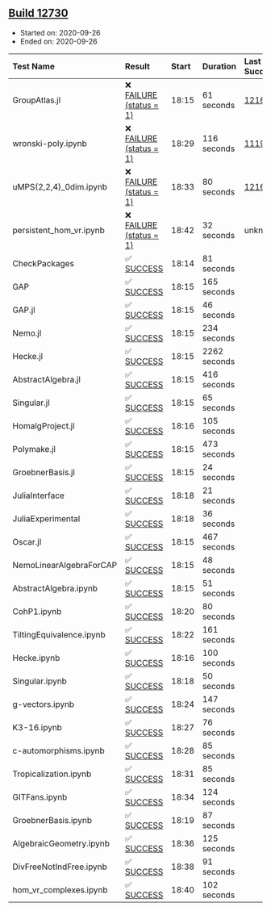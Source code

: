 ## [Build 12730](https://oscarci.mathematik.uni-kl.de/job/oscar/12730/)

* Started on: 2020-09-26
* Ended on: 2020-09-26

| Test Name    | Result | Start | Duration | Last Success | First Failure |
|:-------------|:-------|:------|:---------|:-------------|:--------------|
| GroupAtlas.jl | ❌ [FAILURE (status = 1)](https://oscarci.mathematik.uni-kl.de/job/oscar/12730/artifact/logs/build-12730/GroupAtlas.jl.log) | 18:15 | 61 seconds | [12167](https://oscarci.mathematik.uni-kl.de/job/oscar/12167/) | [12168](https://oscarci.mathematik.uni-kl.de/job/oscar/12168/) |
| wronski-poly.ipynb | ❌ [FAILURE (status = 1)](https://oscarci.mathematik.uni-kl.de/job/oscar/12730/artifact/logs/build-12730/wronski-poly.ipynb.log) | 18:29 | 116 seconds | [11192](https://oscarci.mathematik.uni-kl.de/job/oscar/11192/) | [11193](https://oscarci.mathematik.uni-kl.de/job/oscar/11193/) |
| uMPS(2,2,4)_0dim.ipynb | ❌ [FAILURE (status = 1)](https://oscarci.mathematik.uni-kl.de/job/oscar/12730/artifact/logs/build-12730/uMPS-2-2-4-_0dim.ipynb.log) | 18:33 | 80 seconds | [12167](https://oscarci.mathematik.uni-kl.de/job/oscar/12167/) | [12168](https://oscarci.mathematik.uni-kl.de/job/oscar/12168/) |
| persistent_hom_vr.ipynb | ❌ [FAILURE (status = 1)](https://oscarci.mathematik.uni-kl.de/job/oscar/12730/artifact/logs/build-12730/persistent_hom_vr.ipynb.log) | 18:42 | 32 seconds | unknown | unknown |
| CheckPackages | ✅ [SUCCESS](https://oscarci.mathematik.uni-kl.de/job/oscar/12730/artifact/logs/build-12730/CheckPackages.log) | 18:14 | 81 seconds |  |  |
| GAP | ✅ [SUCCESS](https://oscarci.mathematik.uni-kl.de/job/oscar/12730/artifact/logs/build-12730/GAP.log) | 18:15 | 165 seconds |  |  |
| GAP.jl | ✅ [SUCCESS](https://oscarci.mathematik.uni-kl.de/job/oscar/12730/artifact/logs/build-12730/GAP.jl.log) | 18:15 | 46 seconds |  |  |
| Nemo.jl | ✅ [SUCCESS](https://oscarci.mathematik.uni-kl.de/job/oscar/12730/artifact/logs/build-12730/Nemo.jl.log) | 18:15 | 234 seconds |  |  |
| Hecke.jl | ✅ [SUCCESS](https://oscarci.mathematik.uni-kl.de/job/oscar/12730/artifact/logs/build-12730/Hecke.jl.log) | 18:15 | 2262 seconds |  |  |
| AbstractAlgebra.jl | ✅ [SUCCESS](https://oscarci.mathematik.uni-kl.de/job/oscar/12730/artifact/logs/build-12730/AbstractAlgebra.jl.log) | 18:15 | 416 seconds |  |  |
| Singular.jl | ✅ [SUCCESS](https://oscarci.mathematik.uni-kl.de/job/oscar/12730/artifact/logs/build-12730/Singular.jl.log) | 18:15 | 65 seconds |  |  |
| HomalgProject.jl | ✅ [SUCCESS](https://oscarci.mathematik.uni-kl.de/job/oscar/12730/artifact/logs/build-12730/HomalgProject.jl.log) | 18:16 | 105 seconds |  |  |
| Polymake.jl | ✅ [SUCCESS](https://oscarci.mathematik.uni-kl.de/job/oscar/12730/artifact/logs/build-12730/Polymake.jl.log) | 18:15 | 473 seconds |  |  |
| GroebnerBasis.jl | ✅ [SUCCESS](https://oscarci.mathematik.uni-kl.de/job/oscar/12730/artifact/logs/build-12730/GroebnerBasis.jl.log) | 18:15 | 24 seconds |  |  |
| JuliaInterface | ✅ [SUCCESS](https://oscarci.mathematik.uni-kl.de/job/oscar/12730/artifact/logs/build-12730/JuliaInterface.log) | 18:18 | 21 seconds |  |  |
| JuliaExperimental | ✅ [SUCCESS](https://oscarci.mathematik.uni-kl.de/job/oscar/12730/artifact/logs/build-12730/JuliaExperimental.log) | 18:18 | 36 seconds |  |  |
| Oscar.jl | ✅ [SUCCESS](https://oscarci.mathematik.uni-kl.de/job/oscar/12730/artifact/logs/build-12730/Oscar.jl.log) | 18:15 | 467 seconds |  |  |
| NemoLinearAlgebraForCAP | ✅ [SUCCESS](https://oscarci.mathematik.uni-kl.de/job/oscar/12730/artifact/logs/build-12730/NemoLinearAlgebraForCAP.log) | 18:15 | 48 seconds |  |  |
| AbstractAlgebra.ipynb | ✅ [SUCCESS](https://oscarci.mathematik.uni-kl.de/job/oscar/12730/artifact/logs/build-12730/AbstractAlgebra.ipynb.log) | 18:15 | 51 seconds |  |  |
| CohP1.ipynb | ✅ [SUCCESS](https://oscarci.mathematik.uni-kl.de/job/oscar/12730/artifact/logs/build-12730/CohP1.ipynb.log) | 18:20 | 80 seconds |  |  |
| TiltingEquivalence.ipynb | ✅ [SUCCESS](https://oscarci.mathematik.uni-kl.de/job/oscar/12730/artifact/logs/build-12730/TiltingEquivalence.ipynb.log) | 18:22 | 161 seconds |  |  |
| Hecke.ipynb | ✅ [SUCCESS](https://oscarci.mathematik.uni-kl.de/job/oscar/12730/artifact/logs/build-12730/Hecke.ipynb.log) | 18:16 | 100 seconds |  |  |
| Singular.ipynb | ✅ [SUCCESS](https://oscarci.mathematik.uni-kl.de/job/oscar/12730/artifact/logs/build-12730/Singular.ipynb.log) | 18:18 | 50 seconds |  |  |
| g-vectors.ipynb | ✅ [SUCCESS](https://oscarci.mathematik.uni-kl.de/job/oscar/12730/artifact/logs/build-12730/g-vectors.ipynb.log) | 18:24 | 147 seconds |  |  |
| K3-16.ipynb | ✅ [SUCCESS](https://oscarci.mathematik.uni-kl.de/job/oscar/12730/artifact/logs/build-12730/K3-16.ipynb.log) | 18:27 | 76 seconds |  |  |
| c-automorphisms.ipynb | ✅ [SUCCESS](https://oscarci.mathematik.uni-kl.de/job/oscar/12730/artifact/logs/build-12730/c-automorphisms.ipynb.log) | 18:28 | 85 seconds |  |  |
| Tropicalization.ipynb | ✅ [SUCCESS](https://oscarci.mathematik.uni-kl.de/job/oscar/12730/artifact/logs/build-12730/Tropicalization.ipynb.log) | 18:31 | 85 seconds |  |  |
| GITFans.ipynb | ✅ [SUCCESS](https://oscarci.mathematik.uni-kl.de/job/oscar/12730/artifact/logs/build-12730/GITFans.ipynb.log) | 18:34 | 124 seconds |  |  |
| GroebnerBasis.ipynb | ✅ [SUCCESS](https://oscarci.mathematik.uni-kl.de/job/oscar/12730/artifact/logs/build-12730/GroebnerBasis.ipynb.log) | 18:19 | 87 seconds |  |  |
| AlgebraicGeometry.ipynb | ✅ [SUCCESS](https://oscarci.mathematik.uni-kl.de/job/oscar/12730/artifact/logs/build-12730/AlgebraicGeometry.ipynb.log) | 18:36 | 125 seconds |  |  |
| DivFreeNotIndFree.ipynb | ✅ [SUCCESS](https://oscarci.mathematik.uni-kl.de/job/oscar/12730/artifact/logs/build-12730/DivFreeNotIndFree.ipynb.log) | 18:38 | 91 seconds |  |  |
| hom_vr_complexes.ipynb | ✅ [SUCCESS](https://oscarci.mathematik.uni-kl.de/job/oscar/12730/artifact/logs/build-12730/hom_vr_complexes.ipynb.log) | 18:40 | 102 seconds |  |  |
